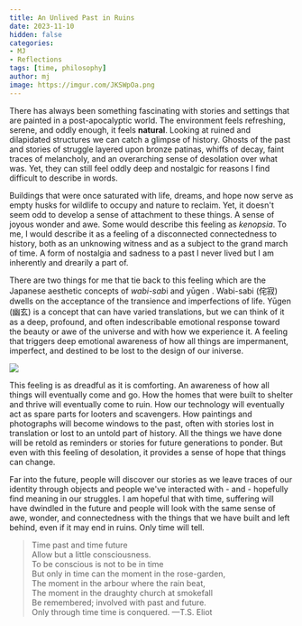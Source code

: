 ```yaml
---
title: An Unlived Past in Ruins 
date: 2023-11-10
hidden: false
categories:
- MJ
- Reflections
tags: [time, philosophy]
author: mj
image: https://imgur.com/JKSWpOa.png
---
```


There has always been something fascinating with stories and settings that are painted in a post-apocalyptic world. The environment feels refreshing, serene, and oddly enough, it feels **natural**. Looking at ruined and dilapidated structures we can catch a glimpse of history. Ghosts of the past and stories of struggle layered upon bronze patinas, whiffs of decay, faint traces of melancholy, and an overarching sense of desolation over what was. Yet, they can still feel oddly deep and nostalgic for reasons I find difficult to describe in words.

Buildings that were once saturated with life, dreams, and hope now serve as empty husks for wildlife to occupy and nature to reclaim. Yet, it doesn't seem odd to develop a sense of attachment to these things. A sense of joyous wonder and awe. Some would describe this feeling as *kenopsia*. To me, I would describe it as a feeling of a disconnected connectedness to history, both as an unknowing witness and as a subject to the grand march of time. A form of nostalgia and sadness to a past I never lived but I am inherently and drearily a part of.

There are two things for me that tie back to this feeling which are the Japanese aesthetic concepts of *wabi-sab*i and yūgen . Wabi-sabi (侘寂) dwells on the acceptance of the transience and imperfections of life. Yūgen (幽玄) is a concept that can have varied translations, but we can think of it as a deep, profound, and often indescribable emotional response toward the beauty or awe of the universe and with how we experience it. A feeling that triggers deep emotional awareness of how all things are impermanent, imperfect, and destined to be lost to the design of our iniverse.

<img src="https://imgur.com/nET3b7F.png">
<p> </p>
This feeling is as dreadful as it is comforting. An awareness of how all things will eventually come and go. How the homes that were built to shelter and thrive will eventually come to ruin. How our technology will eventually act as spare parts for looters and scavengers. How paintings and photographs will become windows to the past, often with stories lost in translation or lost to an untold part of history. All the things we have done will be retold as reminders or stories for future generations to ponder. But even with this feeling of desolation, it provides a sense of hope that things can change. 

<p></p>
Far into the future, people will discover our stories as we leave traces of our identity through objects and people we've interacted with - and - hopefully find meaning in our struggles. I am hopeful that with time, suffering will have dwindled in the future and people will look with the same sense of awe, wonder, and connectedness with the things that we have built and left behind, even if it may end in ruins. Only time will tell.

<p></p>

> Time past and time future  
Allow but a little consciousness.  
To be conscious is not to be in time  
But only in time can the moment in the rose-garden,  
The moment in the arbour where the rain beat,  
The moment in the draughty church at smokefall  
Be remembered; involved with past and future.  
Only through time time is conquered.
—T.S. Eliot

